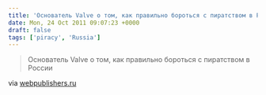 ```yaml
---
title: 'Основатель Valve о том, как правильно бороться с пиратством в России | webpublishers•ru'
date: Mon, 24 Oct 2011 09:07:23 +0000
draft: false
tags: ['piracy', 'Russia']
---
```


> Основатель Valve о том, как правильно бороться с пиратством в России

via [webpublishers.ru](http://www.webpublishers.ru/?p=191)